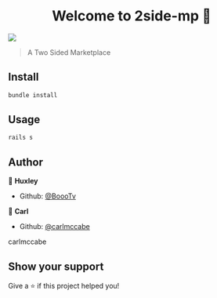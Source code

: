<h1 align="center">Welcome to 2side-mp 👋</h1>
<p>
  <img src="https://img.shields.io/badge/version-1.0-blue.svg?cacheSeconds=2592000" />
</p>

> A Two Sided Marketplace

## Install

```sh
bundle install
```

## Usage

```sh
rails s
```

## Author

👤 **Huxley**

* Github: [@BoooTv](https://github.com/BoooTv)

👤 **Carl**

* Github: [@carlmccabe](https://github.com/carlmccabe)

carlmccabe

## Show your support

Give a ⭐️ if this project helped you!
